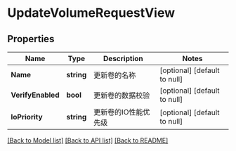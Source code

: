 # UpdateVolumeRequestView

## Properties
Name | Type | Description | Notes
------------ | ------------- | ------------- | -------------
**Name** | **string** | 更新卷的名称 | [optional] [default to null]
**VerifyEnabled** | **bool** | 更新卷的数据校验 | [optional] [default to null]
**IoPriority** | **string** | 更新卷的IO性能优先级 | [optional] [default to null]

[[Back to Model list]](../README.md#documentation-for-models) [[Back to API list]](../README.md#documentation-for-api-endpoints) [[Back to README]](../README.md)


